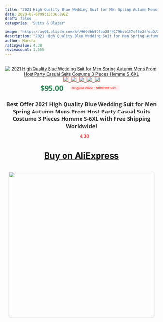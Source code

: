```yaml
---
title: "2021 High Quality Blue Wedding Suit for Men Spring Autumn Mens Prom Host Party Casual Suits Costume 3 Pieces Homme S-6XL"
date: 2020-08-6T09:10:36.892Z
draft: false
categories: "Suits & Blazer"

image: "https://ae01.alicdn.com/kf/H60dbb594aa3544279beb187c46e24feaQ/2021-High-Quality-Blue-Wedding-Suit-for-Men-Spring-Autumn-Mens-Prom-Host-Party-Casual-Suits.jpg"
description: "2021 High Quality Blue Wedding Suit for Men Spring Autumn Mens Prom Host Party Casual Suits Costume 3 Pieces Homme S-6XL"
author: Marsha
ratingvalue: 4.38
reviewcount: 1.555
---
```

<br>
<div style="text-align: center;">
<a href="https://s.click.aliexpress.com/e/_AgayFF" target="_blank" rel="nofollow noopener noreferrer"><img alt="2021 High Quality Blue Wedding Suit for Men Spring Autumn Mens Prom Host Party Casual Suits Costume 3 Pieces Homme S-6XL" class="magnifier-image" src="https://ae01.alicdn.com/kf/H60dbb594aa3544279beb187c46e24feaQ/2021-High-Quality-Blue-Wedding-Suit-for-Men-Spring-Autumn-Mens-Prom-Host-Party-Casual-Suits.jpg_640x640.jpg">
<br>
<img style="border:1px solid salmon" src="https://ae01.alicdn.com/kf/H60dbb594aa3544279beb187c46e24feaQ/2021-High-Quality-Blue-Wedding-Suit-for-Men-Spring-Autumn-Mens-Prom-Host-Party-Casual-Suits.jpg_120x120.jpg">&nbsp;&nbsp;<img style="border:1px solid salmon" src="https://ae01.alicdn.com/kf/Hf6b2048e0fed4cbd868eabaeb2421231H/2021-High-Quality-Blue-Wedding-Suit-for-Men-Spring-Autumn-Mens-Prom-Host-Party-Casual-Suits.jpg_120x120.jpg">&nbsp;&nbsp;<img style="border:1px solid salmon" src="https://ae01.alicdn.com/kf/Hff016bb5ebaf406c903a12c5e67e4b2dH/2021-High-Quality-Blue-Wedding-Suit-for-Men-Spring-Autumn-Mens-Prom-Host-Party-Casual-Suits.jpg_120x120.jpg">&nbsp;&nbsp;<img style="border:1px solid salmon" src="https://ae01.alicdn.com/kf/H251f59c58e51417686b31cbbc08fd8b3y/2021-High-Quality-Blue-Wedding-Suit-for-Men-Spring-Autumn-Mens-Prom-Host-Party-Casual-Suits.jpg_120x120.jpg">&nbsp;&nbsp;<img style="border:1px solid salmon" src="https://ae01.alicdn.com/kf/H677de452195848c983304df428a67c74L/2021-High-Quality-Blue-Wedding-Suit-for-Men-Spring-Autumn-Mens-Prom-Host-Party-Casual-Suits.jpg_120x120.jpg"></a></div><br0>
<div style="text-align: center;"><span style="background-color: white; border: 0px; box-sizing: border-box; color: seagreen; display: inline-block; font-family: &quot;open sans&quot; , &quot;arial&quot; , &quot;helvetica&quot; , sans-serif , &quot;heiti&quot;; font-size: 24px; font-stretch: inherit; font-weight: 700; line-height: inherit; margin: 0px 10px 0px 0px; padding: 0px; vertical-align: middle;">$95.00 </span>
<span style="background: rgb(255 , 241 , 241); border-radius: 3px; border: 0px; box-sizing: border-box; color: #ff4747; display: inline-block; font-family: inherit; font-size: 12px; font-stretch: inherit; font-style: inherit; font-variant: inherit; font-weight: 600; line-height: inherit; margin: 0px; padding: 2px 5px; transform: scale(0.9); vertical-align: middle;">Original Price : <b style="text-decoration: line-through;">$189.99 </b> 50%&nbsp;&nbsp;</span></div>
<h1 style="color: #333333; display: inline-block; font-family: &quot;open sans&quot; , &quot;arial&quot; , &quot;helvetica&quot; , sans-serif , &quot;heiti&quot;; font-size: 18px; font-stretch: inherit; font-weight: 700; text-align: center;">Best Offer 2021 High Quality Blue Wedding Suit for Men Spring Autumn Mens Prom Host Party Casual Suits Costume 3 Pieces Homme S-6XL with Free Shipping Worldwide!</h1>
<div style="color: #ff4747; text-align: center;">
<img src="https://4.bp.blogspot.com/-M0ZcTcb-5uY/XleCXlxnR4I/AAAAAAAAAEc/OrjgMkXV1oMQFaCRZj5HQwOCBcu3w1FegCPcBGAYYCw/s1600/star.png" style="height: 15px;">&nbsp;<b>4.38</b></div>
<div class="button_cont" align="center"><a class="buynow_a" href="https://s.click.aliexpress.com/e/_AgayFF" target="_blank" rel="nofollow noopener noreferrer"><H1>Buy on AliExpress</H1></a></div><br>
<div class="separator" style="clear: both; text-align: center;">
<img src="https://lh3.googleusercontent.com/-pTy5HemUv9M/XlePHvY0dAI/AAAAAAAAAE4/0nX5iRUoIWY8eMW9Dpxeirr157OZliDIgCLcBGAsYHQ/s1600/badge.gif" width="480">
</div>
